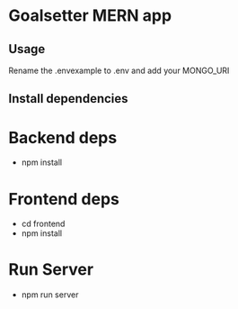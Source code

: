 # Goalsetter MERN app

## Usage

Rename the .envexample to .env and add your MONGO_URI

## Install dependencies

# Backend deps
- npm install

# Frontend deps
- cd frontend
- npm install

# Run Server
- npm run server
